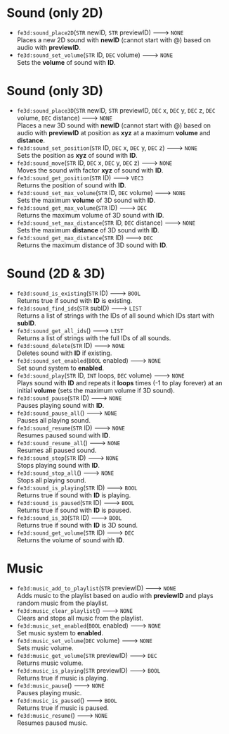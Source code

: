 # Sound (only 2D)
- `fe3d:sound_place2D`(`STR` newID, `STR` previewID) ---> `NONE`  
  Places a new 2D sound with **newID** (cannot start with @) based on audio with **previewID**.
- `fe3d:sound_set_volume`(`STR` ID, `DEC` volume) ---> `NONE`  
  Sets the **volume** of sound with **ID**.

# Sound (only 3D)
- `fe3d:sound_place3D`(`STR` newID, `STR` previewID, `DEC` x, `DEC` y, `DEC` z, `DEC` volume, `DEC` distance) ---> `NONE`  
  Places a new 3D sound with **newID** (cannot start with @) based on audio with **previewID** at position as **xyz** at a maximum **volume** and **distance**.
- `fe3d:sound_set_position`(`STR` ID, `DEC` x, `DEC` y, `DEC` z) ---> `NONE`  
  Sets the position as **xyz** of sound with **ID**.
- `fe3d:sound_move`(`STR` ID, `DEC` x, `DEC` y, `DEC` z) ---> `NONE`  
  Moves the sound with factor **xyz** of sound with **ID**.
- `fe3d:sound_get_position`(`STR` ID) ---> `VEC3`  
  Returns the position of sound with **ID**.
- `fe3d:sound_set_max_volume`(`STR` ID, `DEC` volume) ---> `NONE`  
  Sets the maximum **volume** of 3D sound with **ID**.
- `fe3d:sound_get_max_volume`(`STR` ID) ---> `DEC`  
  Returns the maximum volume of 3D sound with **ID**.
- `fe3d:sound_set_max_distance`(`STR` ID, `DEC` distance) ---> `NONE`  
  Sets the maximum **distance** of 3D sound with **ID**.
- `fe3d:sound_get_max_distance`(`STR` ID) ---> `DEC`  
  Returns the maximum distance of 3D sound with **ID**.

# Sound (2D & 3D)
- `fe3d:sound_is_existing`(`STR` ID) ---> `BOOL`  
  Returns true if sound with **ID** is existing.
- `fe3d:sound_find_ids`(`STR` subID) ---> `LIST`  
  Returns a list of strings with the IDs of all sound which IDs start with **subID**.
- `fe3d:sound_get_all_ids`() ---> `LIST`  
  Returns a list of strings with the full IDs of all sounds.
- `fe3d:sound_delete`(`STR` ID) ---> `NONE`  
  Deletes sound with **ID** if existing.
- `fe3d:sound_set_enabled`(`BOOL` enabled) ---> `NONE`  
  Set sound system to **enabled**.
- `fe3d:sound_play`(`STR` ID, `INT` loops, `DEC` volume) ---> `NONE`  
  Plays sound with **ID** and repeats it **loops** times (-1 to play forever) at an initial **volume** (sets the maximum volume if 3D sound).
- `fe3d:sound_pause`(`STR` ID) ---> `NONE`  
  Pauses playing sound with **ID**.
- `fe3d:sound_pause_all`() ---> `NONE`  
  Pauses all playing sound.
- `fe3d:sound_resume`(`STR` ID) ---> `NONE`  
  Resumes paused sound with **ID**.
- `fe3d:sound_resume_all`() ---> `NONE`  
  Resumes all paused sound.
- `fe3d:sound_stop`(`STR` ID) ---> `NONE`  
  Stops playing sound with **ID**.
- `fe3d:sound_stop_all`() ---> `NONE`  
  Stops all playing sound.
- `fe3d:sound_is_playing`(`STR` ID) ---> `BOOL`  
  Returns true if sound with **ID** is playing.
- `fe3d:sound_is_paused`(`STR` ID) ---> `BOOL`  
  Returns true if sound with **ID** is paused.
- `fe3d:sound_is_3D`(`STR` ID) ---> `BOOL`  
  Returns true if sound with **ID** is 3D sound.
- `fe3d:sound_get_volume`(`STR` ID) ---> `DEC`  
  Returns the volume of sound with **ID**.
  
# Music
- `fe3d:music_add_to_playlist`(`STR` previewID) ---> `NONE`  
  Adds music to the playlist based on audio with **previewID** and plays random music from the playlist.
- `fe3d:music_clear_playlist`() ---> `NONE`  
  Clears and stops all music from the playlist.
- `fe3d:music_set_enabled`(`BOOL` enabled) ---> `NONE`  
  Set music system to **enabled**.
- `fe3d:music_set_volume`(`DEC` volume) ---> `NONE`  
  Sets music volume.
- `fe3d:music_get_volume`(`STR` previewID) ---> `DEC`  
  Returns music volume.
- `fe3d:music_is_playing`(`STR` previewID) ---> `BOOL`  
  Returns true if music is playing.
- `fe3d:music_pause`() ---> `NONE`  
  Pauses playing music.
- `fe3d:music_is_paused`() ---> `BOOL`  
  Returns true if music is paused.
- `fe3d:music_resume`() ---> `NONE`  
  Resumes paused music.
